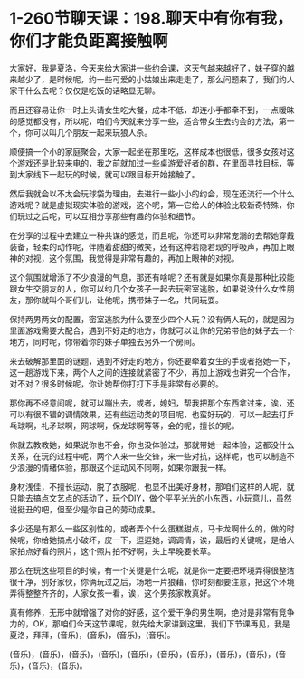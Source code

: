 # 1-260节聊天课：198.聊天中有你有我，你们才能负距离接触啊

大家好，我是夏洛，今天来给大家讲一些约会课，这天气越来越好了，妹子穿的越来越少了，是时候呢，约一些可爱的小姑娘出来走走了，那么问题来了，我们约人家干什么去呢？仅仅是吃饭的话略显无聊。

而且还容易让你一时上头请女生吃大餐，成本不低，却连小手都牵不到，一点暧昧的感觉都没有，所以呢，咱们今天就来分享一些，适合带女生去约会的方法，第一个，你可以叫几个朋友一起来玩狼人杀。

顺便搞一个小的家庭聚会，大家一起坐在那里吃，这样成本也很低，很多女孩对这个游戏还是比较来电的，我之前就加过一些桌游爱好者的群，在里面寻找目标，等到大家线下一起玩的时候，就可以跟目标开始接触了。

然后我就会以不太会玩球袋为理由，去进行一些小小的约会，现在还流行一个什么游戏呢？就是虚拟现实体验的游戏，这个呢，第一它给人的体验比较新奇特殊，你们玩过之后呢，可以互相分享那些有趣的体验和细节。

在分享的过程中去建立一种共谋的感觉，而且呢，你还可以非常宠溺的去帮她穿戴装备，轻柔的动作呢，伴随着甜甜的微笑，还有这种若隐若现的呼吸声，再加上眼神的对视，这个氛围，我觉得是非常有趣的，再加上眼神的对视。

这个氛围就增添了不少浪漫的气息，那还有啥呢？还有就是如果你真是那种比较能跟女生交朋友的人，你可以约几个女孩子一起去玩密室逃脱，如果说没什么女性朋友，那你就叫个哥们儿，让他呢，携带妹子一名，共同玩耍。

保持两男两女的配置，密室逃脱为什么要至少四个人玩？没有俩人玩的，就是因为里面游戏需要大配合，遇到不好走的地方，你就可以让你的兄弟带他的妹子去一个地方，同时呢，你带着你的妹子单独去另外一个房间。

来去破解那里面的谜题，遇到不好走的地方，你还要牵着女生的手或者抱她一下，这一趟游戏下来，两个人之间的连接就紧密了不少，再加上游戏也讲究一个合作，对不对？很多时候呢，你让她帮你打打下手是非常有必要的。

那你再不经意间呢，就可以蹦出去，或者，媳妇，帮我把那个东西拿过来，诶，还可以有很不错的调情效果，还有些运动类的项目呢，也蛮好玩的，可以一起去打乒乓球啊，礼矛球啊，网球啊，保龙球啊等等，会的呢，擅长的呢。

你就去教教她，如果说你也不会，你也没体验过，那就带她一起体验，这都没什么关系，在玩的过程中呢，两个人来一些交锋，来一些对抗，这样呢，也可以制造不少浪漫的情绪体验，那跟这个运动风不同啊，如果你跟我一样。

身材浅佳，不擅长运动，脱了衣服呢，也显不出美好身材，那咱们这样的人呢，就只能去搞点文艺点的活动了，玩个DIY，做个平平光光的小东西，小玩意儿，虽然说挺丑的吧，但至少是你自己的劳动成果。

多少还是有那么一些区别性的，或者弄个什么蛋糕甜点，马卡龙啊什么的，做的时候呢，你给她搞点小破坏，皮一下，逗逗她，调调情，诶，最后的关键呢，是给人家拍点好看的照片，这个照片拍不好啊，头上早晚要长草。

那么在玩这些项目的时候，有一个关键是什么呢，就是你一定要把环境弄得很整洁很干净，别好家伙，你俩玩过之后，场地一片狼藉，你时刻都要注意，把这个环境弄得整整齐齐的，人家女孩一看，诶，这个男孩家教真好。

真有修养，无形中就增强了对你的好感，这个爱干净的男生啊，绝对是非常有竞争力的，OK，那咱们今天这节课呢，就先给大家讲到这里，我们下节课再见，我是夏洛，拜拜，(音乐)，(音乐)，(音乐)，(音乐)。

(音乐)，(音乐)，(音乐)，(音乐)，(音乐)，(音乐)，(音乐)，(音乐)，(音乐)，(音乐)，(音乐)，(音乐)。

